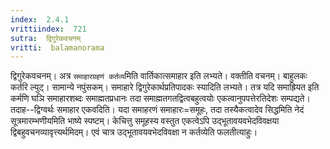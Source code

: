 ```yaml
---
index:  2.4.1
vrittiindex:  721
sutra:  द्विगुरेकवचनम्
vritti:  balamanorama 
---
```


द्विगुरेकवचनम्। अत्र `समाहारग्रहणं कर्तव्य`मिति वार्तिकात्समाहार इति लभ्यते। वक्तीति वचनम्। बाहुलकः कर्तरि ल्युट्। सामान्ये नपुंसकम्। समाहारे द्विगुरेकार्थप्रतिपादकः स्यादिति लभ्यते। तत्र यदि समाह्रियत इति कर्मणि घञि समाहारशब्दः समाह्मतप्रधानः तदा समाह्मतगतद्वित्वबहुत्वयोः एकत्वानुपपत्तेरतिदेशः सम्पद्यते। तदाह--द्विग्वर्थः समाहार एकवदिति। यदा समाहरणं समाहारः=समूहः, तदा तस्यैकत्वादेव सिद्धमिति नेदं सूत्रमारम्भणीयमिति भाष्ये स्पष्टम्। केचित्तु समूहस्य वस्तुत एकत्वेऽपि उद्भूतावयवभेदविवक्षया द्विबहुवचनव्यावृत्त्यर्थमिदम्। एवं चात्र उद्भूतावयवभेदविवक्षा न कर्तव्येति फलतीत्याहुः।

